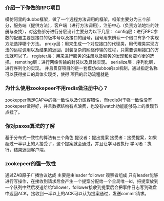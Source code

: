 ### 介绍一下你做的RPC项目
模仿阿里的dubbo框架，做了一个远程方法调用的框架，框架主要分为三个部分，服务端（提供方法），客户端（进行方法调用），注册中心（负责方法地址的注册与查找），对这些部分进行分层设计主要分为以下几层：
       config层：进行RPC参数的配置主要是接口的版本号以及接口的组号，组号用来辨认一个借口有多个实现方法选择哪个方法。
       proxy层：用来生成一个对应接口的代理类，用代理类实现方法的远程调用以及结果的返回，封装复杂的网络传输的过程，只需要调用接口的方法就可以了。
       register层：用来进行服务的注册以及服务的发现和负载均衡的选择。
       remoting层：进行网络传输的封装以及具体实现。
       serialize层：序列化层，进行序列化的实现。
并且贯穿项目的是一套模仿dubbo的spi机制，通过指定名称可以获得接口的具体实现类，使得
项目的启动流程就是

### 为什么使用zookepeer不用redis做注册中心？
zookepper满足CAP中的强一致性以及分区容错性，而redis对于强一致性没有zookepeer做得好，并且数据结构有点浪费，也没有watch功能能够马上的发现节点挂了。
### 你对paxos算法的了解
基于分布式一致性的算法有三个角色
提议者：提出提案
接受者：接受提案，如果超过一半以上的人接受了，这个提案就会通过，并且让学习者执行
学习者：执行，结果返回客户端。
### zookepeer的强一致性
通过ZAB原子广播协议达成
主要是由leader follower 观察者组成
只有leader能够进行写操作，在接收到请求后会产生一个提案分配给一个全局唯一id，把提案放到一个队列中然后发送给给follower，follower接收到提案后会把事件日志写到磁盘中返回ACK，接收到一半以上的ACK可以认为提案通过，发送commit请求。

